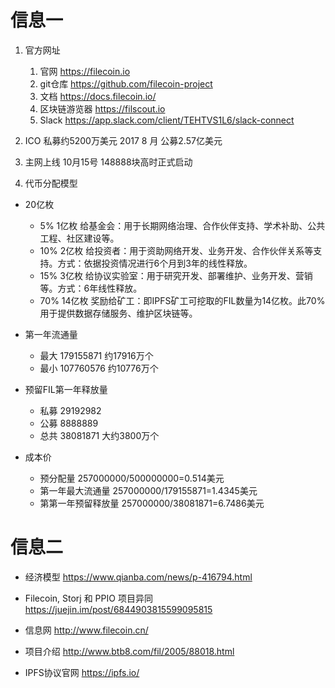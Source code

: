 # 信息一
1. 官方网址
    1. 官网 https://filecoin.io
    2. git仓库 https://github.com/filecoin-project
    3. 文档 https://docs.filecoin.io/
    4. 区块链游览器 https://filscout.io
    4. Slack https://app.slack.com/client/TEHTVS1L6/slack-connect

2. ICO
私募约5200万美元
2017 8 月 公募2.57亿美元

3. 主网上线
10月15号 148888块高时正式启动

4. 代币分配模型
- 20亿枚
    - 5%  1亿枚  给基金会：用于长期网络治理、合作伙伴支持、学术补助、公共工程、社区建设等。
    - 10% 2亿枚  给投资者：用于资助网络开发、业务开发、合作伙伴关系等支持。方式：依据投资情况进行6个月到3年的线性释放。
    - 15% 3亿枚  给协议实验室：用于研究开发、部署维护、业务开发、营销等。方式：6年线性释放。
    - 70% 14亿枚 奖励给矿工：即IPFS矿工可挖取的FIL数量为14亿枚。此70%用于提供数据存储服务、维护区块链等。

- 第一年流通量 
    - 最大 179155871 约17916万个
    - 最小 107760576 约10776万个

- 预留FIL第一年释放量
    - 私募 29192982
    - 公募 8888889
    - 总共 38081871 大约3800万个

- 成本价
    - 预分配量 257000000/500000000=0.514美元
    - 第一年最大流通量 257000000/179155871=1.4345美元
    - 第第一年预留释放量 257000000/38081871=6.7486美元

# 信息二
- 经济模型
https://www.qianba.com/news/p-416794.html

- Filecoin, Storj 和 PPIO 项目异同
https://juejin.im/post/6844903815599095815

- 信息网
http://www.filecoin.cn/
- 项目介绍
http://www.btb8.com/fil/2005/88018.html

- IPFS协议官网
https://ipfs.io/